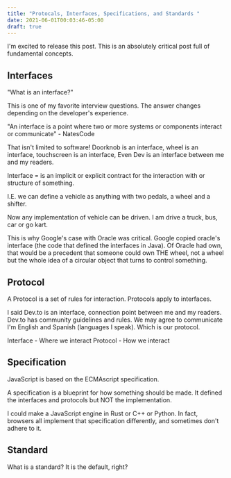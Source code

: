 ```yaml
---
title: "Protocals, Interfaces, Specifications, and Standards "
date: 2021-06-01T00:03:46-05:00
draft: true
---
```


I'm excited to release this post. This is an absolutely critical post full of fundamental concepts.

## Interfaces

"What is an interface?"

This is one of my favorite interview questions. The answer changes depending on the developer's experience.

"An interface is a point where two or more systems or components interact or communicate" - NatesCode

That isn't limited to software! Doorknob is an interface, wheel is an interface, touchscreen is an interface, Even Dev is an interface between me and my readers.

Interface = is an implicit or explicit contract for the interaction with or structure of something.

I.E. we can define a vehicle as anything with two pedals, a wheel and a shifter.

Now any implementation of vehicle can be driven. I am drive a truck, bus, car or go kart.

This is why Google's case with Oracle was critical. Google copied oracle's interface (the code that defined the interfaces in Java). Of Oracle had own, that would be a precedent that someone could own THE wheel, not a wheel but the whole idea of a circular object that turns to control something.

## Protocol

A Protocol is a set of rules for interaction. Protocols apply to interfaces.

I said Dev.to is an interface, connection point between me and my readers. Dev.to has community guidelines and rules. We may agree to communicate I'm English and Spanish (languages I speak). Which is our protocol.

Interface - Where we interact
Protocol - How we interact

## Specification

JavaScript is based on the ECMAscript specification.

A specification is a blueprint for how something should be made. It defined the interfaces and protocols but NOT the implementation.

I could make a JavaScript engine in Rust or C++ or Python. In fact, browsers all implement that specification differently, and sometimes don't adhere to it.

## Standard

What is a standard? It is the default, right?
